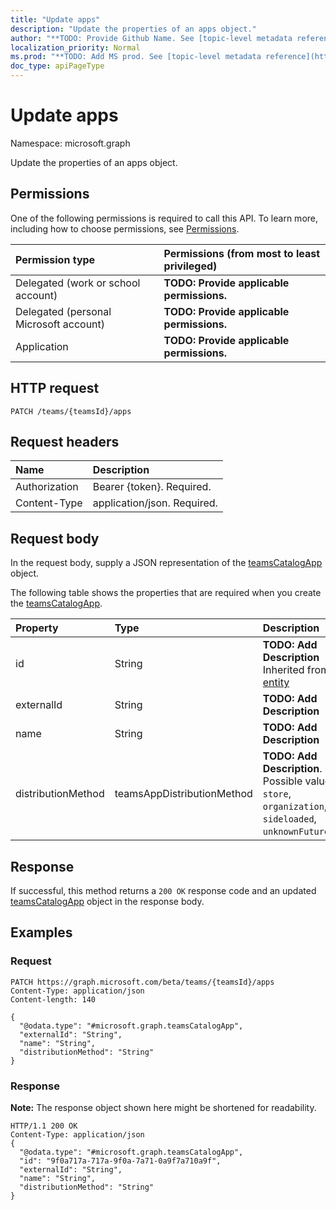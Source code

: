 ```yaml
---
title: "Update apps"
description: "Update the properties of an apps object."
author: "**TODO: Provide Github Name. See [topic-level metadata reference](https://msgo.azurewebsites.net/add/document/guidelines/metadata.html#topic-level-metadata)**"
localization_priority: Normal
ms.prod: "**TODO: Add MS prod. See [topic-level metadata reference](https://msgo.azurewebsites.net/add/document/guidelines/metadata.html#topic-level-metadata)**"
doc_type: apiPageType
---
```


# Update apps

Namespace: microsoft.graph

Update the properties of an apps object.

## Permissions
One of the following permissions is required to call this API. To learn more, including how to choose permissions, see [Permissions](/concepts/permissions-reference.md).

|Permission type|Permissions (from most to least privileged)|
|:---|:---|
|Delegated (work or school account)|**TODO: Provide applicable permissions.**|
|Delegated (personal Microsoft account)|**TODO: Provide applicable permissions.**|
|Application|**TODO: Provide applicable permissions.**|

## HTTP request
<!-- {
  "blockType": "ignored"
}
-->
``` http
PATCH /teams/{teamsId}/apps
```

## Request headers
|Name|Description|
|:---|:---|
|Authorization|Bearer {token}. Required.|
|Content-Type|application/json. Required.|

## Request body
In the request body, supply a JSON representation of the [teamsCatalogApp](../resources/teamscatalogapp.md) object.

The following table shows the properties that are required when you create the [teamsCatalogApp](../resources/teamscatalogapp.md).

|Property|Type|Description|
|:---|:---|:---|
|id|String|**TODO: Add Description** Inherited from [entity](../resources/entity.md)|
|externalId|String|**TODO: Add Description**|
|name|String|**TODO: Add Description**|
|distributionMethod|teamsAppDistributionMethod|**TODO: Add Description**. Possible values are: `store`, `organization`, `sideloaded`, `unknownFutureValue`.|



## Response
If successful, this method returns a `200 OK` response code and an updated [teamsCatalogApp](../resources/teamscatalogapp.md) object in the response body.

## Examples

### Request
<!-- {
  "blockType": "request",
  "name": "update_apps"
}
-->
``` http
PATCH https://graph.microsoft.com/beta/teams/{teamsId}/apps
Content-Type: application/json
Content-length: 140

{
  "@odata.type": "#microsoft.graph.teamsCatalogApp",
  "externalId": "String",
  "name": "String",
  "distributionMethod": "String"
}
```

### Response
**Note:** The response object shown here might be shortened for readability.
<!-- {
  "blockType": "response",
  "truncated": true
}
-->
``` http
HTTP/1.1 200 OK
Content-Type: application/json
{
  "@odata.type": "#microsoft.graph.teamsCatalogApp",
  "id": "9f0a717a-717a-9f0a-7a71-0a9f7a710a9f",
  "externalId": "String",
  "name": "String",
  "distributionMethod": "String"
}
```

